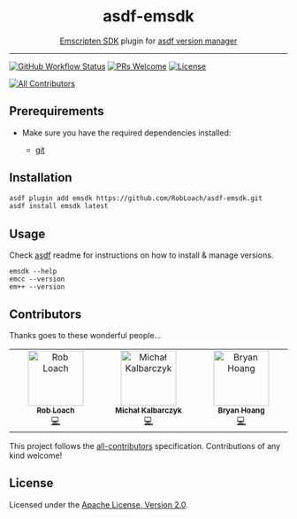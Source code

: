 <div align="center">
<h1>asdf-emsdk</h1>
<span><a href="https://emscripten.org">Emscripten SDK</a> plugin for <a href="https://asdf-vm.com">asdf version manager</a></span>
</div>
<hr />

[![GitHub Workflow Status](https://img.shields.io/github/workflow/status/RobLoach/asdf-emsdk/Main%20workflow?style=flat-square)](https://github.com/RobLoach/asdf-emsdk/actions)
[![PRs Welcome](https://img.shields.io/badge/PRs-welcome-brightgreen.svg?style=flat-square)](http://makeapullrequest.com)
[![License](https://img.shields.io/github/license/RobLoach/asdf-emsdk?style=flat-square&color=brightgreen)](https://github.com/RobLoach/asdf-emsdk/blob/master/LICENSE)
<!-- ALL-CONTRIBUTORS-BADGE:START - Do not remove or modify this section -->
[![All Contributors](https://img.shields.io/badge/all_contributors-3-orange.svg?style=flat-square)](#contributors-)
<!-- ALL-CONTRIBUTORS-BADGE:END -->

## Prerequirements

- Make sure you have the required dependencies installed:

  - [git](https://git-scm.com)

## Installation

```bash
asdf plugin add emsdk https://github.com/RobLoach/asdf-emsdk.git
asdf install emsdk latest
```

## Usage

Check [asdf](https://github.com/asdf-vm/asdf) readme for instructions on how to install & manage versions.

```
emsdk --help
emcc --version
em++ --version
```

## Contributors

Thanks goes to these wonderful people...

<!-- ALL-CONTRIBUTORS-LIST:START - Do not remove or modify this section -->
<!-- prettier-ignore-start -->
<!-- markdownlint-disable -->
<table>
  <tbody>
    <tr>
      <td align="center" valign="top" width="14.28%"><a href="https://robloach.net/"><img src="https://avatars1.githubusercontent.com/u/25086?v=4?s=100" width="100px;" alt="Rob Loach"/><br /><sub><b>Rob Loach</b></sub></a><br /><a href="https://github.com/RobLoach/asdf-emsdk/commits?author=RobLoach" title="Code">💻</a></td>
      <td align="center" valign="top" width="14.28%"><a href="https://puddleofcode.com/"><img src="https://avatars3.githubusercontent.com/u/687?v=4?s=100" width="100px;" alt="Michał Kalbarczyk"/><br /><sub><b>Michał Kalbarczyk</b></sub></a><br /><a href="https://github.com/RobLoach/asdf-emsdk/commits?author=fazibear" title="Code">💻</a></td>
      <td align="center" valign="top" width="14.28%"><a href="https://github.com/bryan-hoang"><img src="https://avatars.githubusercontent.com/u/27839238?v=4?s=100" width="100px;" alt="Bryan Hoang"/><br /><sub><b>Bryan Hoang</b></sub></a><br /><a href="https://github.com/RobLoach/asdf-emsdk/commits?author=bryan-hoang" title="Code">💻</a></td>
    </tr>
  </tbody>
</table>

<!-- markdownlint-restore -->
<!-- prettier-ignore-end -->

<!-- ALL-CONTRIBUTORS-LIST:END -->

This project follows the [all-contributors](https://github.com/all-contributors/all-contributors) specification. Contributions of any kind welcome!

## License

Licensed under the
[Apache License, Version 2.0](https://www.apache.org/licenses/LICENSE-2.0).
